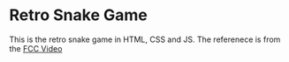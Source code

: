 # Retro Snake Game

This is the retro snake game in HTML, CSS and JS. 
The referenece is from the [FCC Video](https://www.youtube.com/watch?v=uyhzCBEGaBY&list=WL&index=4)


